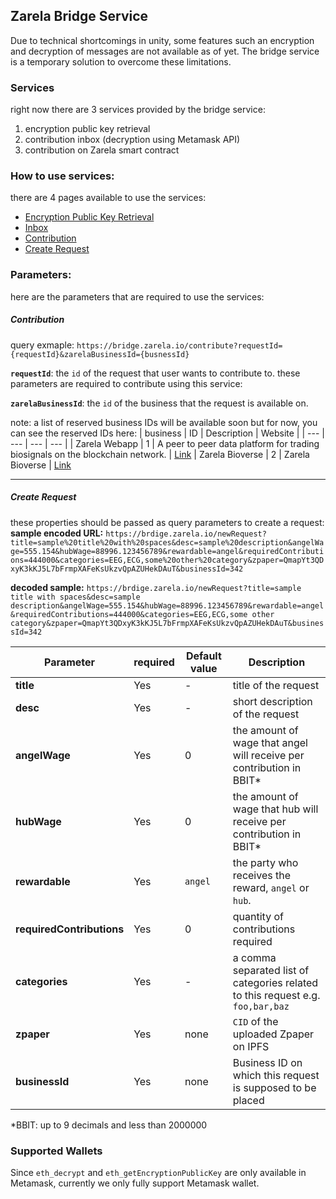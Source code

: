 ## Zarela Bridge Service

Due to technical shortcomings in unity, some features such an encryption and decryption of messages are not available as of yet. The bridge service is a temporary solution to overcome these limitations.

### Services

right now there are 3 services provided by the bridge service:

1. encryption public key retrieval
2. contribution inbox (decryption using Metamask API)
3. contribution on Zarela smart contract

### How to use services:

there are 4 pages available to use the services:

- [Encryption Public Key Retrieval](https://bridge.zarela.io/getEncryptionKey)
- [Inbox](https://bridge.zarela.io/inbox)
- [Contribution](https://bridge.zarela.io/contribute)
- [Create Request](https://bridge.zarela.io/createRequest)

### Parameters:

here are the parameters that are required to use the services:

##### Contribution

query exmaple:
`https://bridge.zarela.io/contribute?requestId={requestId}&zarelaBusinessId={busnessId}`

**`requestId`**: the `id` of the request that user wants to contribute to.
these parameters are required to contribute using this service:

**`zarelaBusinessId`**: the `id` of the business that the request is available on.

note: a list of reserved business IDs will be available soon but for now, you can see the reserved IDs here:
| business | ID | Description | Website |
| --- | --- | --- | --- |
| Zarela Webapp | 1 | A peer to peer data platform for trading biosignals on the blockchain network. | [Link](https://app.zarela.io)
| Zarela Bioverse | 2 | Zarela Bioverse | [Link](https://zarela.io/bioverse)

---

##### Create Request

these properties should be passed as query parameters to create a request:
**sample encoded URL:**
`https://brdige.zarela.io/newRequest?title=sample%20title%20with%20spaces&desc=sample%20description&angelWage=555.154&hubWage=88996.123456789&rewardable=angel&requiredContributions=444000&categories=EEG,ECG,some%20other%20category&zpaper=QmapYt3QDxyK3kKJ5L7bFrmpXAFeKsUkzvQpAZUHekDAuT&businessId=342`

**decoded sample:**
`https://brdige.zarela.io/newRequest?title=sample title with spaces&desc=sample description&angelWage=555.154&hubWage=88996.123456789&rewardable=angel&requiredContributions=444000&categories=EEG,ECG,some other category&zpaper=QmapYt3QDxyK3kKJ5L7bFrmpXAFeKsUkzvQpAZUHekDAuT&businessId=342`

| Parameter                 | required | Default value | Description                                                                     |
| ------------------------- | -------- | ------------- | ------------------------------------------------------------------------------- |
| **title**                 | Yes      | -             | title of the request                                                            |
| **desc**                  | Yes      | -             | short description of the request                                                |
| **angelWage**             | Yes      | 0             | the amount of wage that angel will receive per contribution in BBIT\*           |
| **hubWage**               | Yes      | 0             | the amount of wage that hub will receive per contribution in BBIT\*             |
| **rewardable**            | Yes      | `angel`       | the party who receives the reward, `angel` or `hub`.                            |
| **requiredContributions** | Yes      | 0             | quantity of contributions required                                              |
| **categories**            | Yes      | -             | a comma separated list of categories related to this request e.g. `foo,bar,baz` |
| **zpaper**                | Yes      | none          | `CID` of the uploaded Zpaper on IPFS                                            |
| **businessId**            | Yes      | none          | Business ID on which this request is supposed to be placed                      |

\*BBIT: up to 9 decimals and less than 2000000

### Supported Wallets

Since `eth_decrypt` and `eth_getEncryptionPublicKey` are only available in Metamask, currently we only fully support Metamask wallet.

